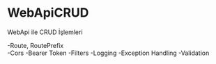 # WebApiCRUD
WebApi ile CRUD İşlemleri

-Route, RoutePrefix                                                                                      
-Cors
-Bearer Token
-Filters
-Logging
-Exception Handling
-Validation
